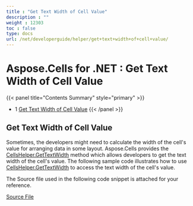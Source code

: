 ```yaml
---
title : "Get Text Width of Cell Value" 
description : "" 
weight : 12303 
toc : false
type: docs
url: /net/developerguide/helper/get+text+width+of+cell+value/
---
```


# Aspose.Cells for .NET : Get Text Width of Cell Value


{{< panel title="Contents Summary" style="primary" >}}
*   1 [Get Text Width of Cell Value](#get-text-width-of-cell-value)
{{< /panel >}}
 

## Get Text Width of Cell Value

Sometimes, the developers might need to calculate the width of the cell's value for arranging data in some layout. Aspose.Cells provides the [CellsHelper.GetTextWidth](https://apireference.aspose.com/net/cells/aspose.cells/cellshelper/methods/gettextwidth) method which allows developers to get the text width of the cell's value. The following sample code illustrates how to use [CellsHelper.GetTextWidth](https://apireference.aspose.com/net/cells/aspose.cells/cellshelper/methods/gettextwidth) to access the text width of the cell's value. 

The Source file used in the following code snippet is attached for your reference.

[Source File](https://docs2.aspose.com/cells/net/attachments/96764748/96928090.xlsx)

